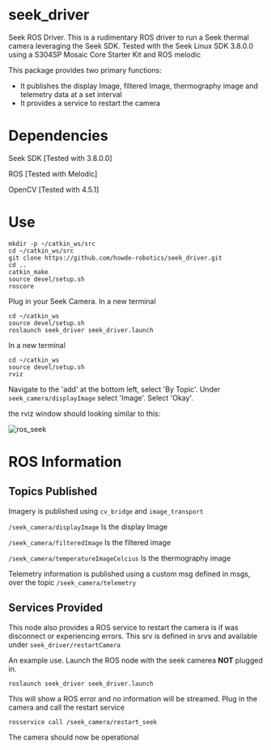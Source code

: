 # seek_driver
Seek ROS Driver. This is a rudimentary ROS driver to run a Seek thermal camera leveraging the Seek SDK.
Tested with the Seek Linux SDK 3.8.0.0 using a S304SP Mosaic Core Starter Kit and ROS melodic

This package provides two primary functions:
- It publishes the display Image, filtered Image, thermography image and telemetry data at a set interval
- It provides a service to restart the camera

# Dependencies
Seek SDK [Tested with 3.8.0.0]

ROS [Tested with Melodic]

OpenCV [Tested with 4.5.1]

# Use

```
mkdir -p ~/catkin_ws/src
cd ~/catkin_ws/src
git clone https://github.com/howde-robotics/seek_driver.git
cd ..
catkin_make
source devel/setup.sh
roscore
```
Plug in your Seek Camera.
In a new terminal
```
cd ~/catkin_ws
source devel/setup.sh
roslaunch seek_driver seek_driver.launch
```
In a new terminal
```
cd ~/catkin_ws
source devel/setup.sh
rviz
```

Navigate to the 'add' at the bottom left, select 'By Topic'. Under `seek_camera/displayImage` select 'Image'. Select 'Okay'.

the rviz window should looking similar to this:

![ros_seek](https://user-images.githubusercontent.com/38704785/112682748-effb2280-8e46-11eb-964f-3178d762d4d9.png)

# ROS Information
## Topics Published

Imagery is published using `cv_bridge` and `image_transport`

`/seek_camera/displayImage` Is the display Image

`/seek_camera/filteredImage` Is the filtered image

`/seek_camera/temperatureImageCelcius` Is the thermography image

Telemetry information is published using a custom msg defined in msgs, over the topic `/seek_camera/telemetry`

## Services Provided
This node also provides a ROS service to restart the camera is if was disconnect or experiencing errors. This srv is defined in srvs and available under `seek_driver/restartCamera`

An example use. Launch the ROS node with the seek camerea **NOT** plugged in.
```
roslaunch seek_driver seek_driver.launch
```

This will show a ROS error and no information will be streamed. Plug in the camera and call the restart service

```
rosservice call /seek_camera/restart_seek
```
The camera should now be operational
